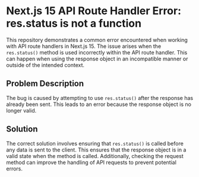 # Next.js 15 API Route Handler Error: res.status is not a function

This repository demonstrates a common error encountered when working with API route handlers in Next.js 15.  The issue arises when the `res.status()` method is used incorrectly within the API route handler. This can happen when using the response object in an incompatible manner or outside of the intended context.

## Problem Description
The bug is caused by attempting to use `res.status()` after the response has already been sent. This leads to an error because the response object is no longer valid.

## Solution
The correct solution involves ensuring that `res.status()` is called before any data is sent to the client. This ensures that the response object is in a valid state when the method is called. Additionally, checking the request method can improve the handling of API requests to prevent potential errors.
